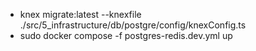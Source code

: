 - knex migrate:latest --knexfile ./src/5_infrastructure/db/postgre/config/knexConfig.ts
- sudo docker compose -f postgres-redis.dev.yml up
